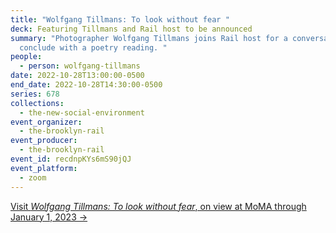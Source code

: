 ```yaml
---
title: "Wolfgang Tillmans: To look without fear "
deck: Featuring Tillmans and Rail host to be announced
summary: "Photographer Wolfgang Tillmans joins Rail host for a conversation. We
  conclude with a poetry reading. "
people:
  - person: wolfgang-tillmans
date: 2022-10-28T13:00:00-0500
end_date: 2022-10-28T14:30:00-0500
series: 678
collections:
  - the-new-social-environment
event_organizer:
  - the-brooklyn-rail
event_producer:
  - the-brooklyn-rail
event_id: recdnpKYs6mS90jQJ
event_platform:
  - zoom
---
```

[V﻿isit *Wolfgang Tillmans: To look without fear*, on view at MoMA through January 1, 2023 →](https://www.moma.org/calendar/exhibitions/5440)